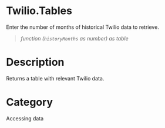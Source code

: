 ﻿# Twilio.Tables
Enter the number of months of historical Twilio data to retrieve.
> _function (<code>historyMonths</code> as number) as table_
# Description 
Returns a table with relevant Twilio data.
# Category 
Accessing data
